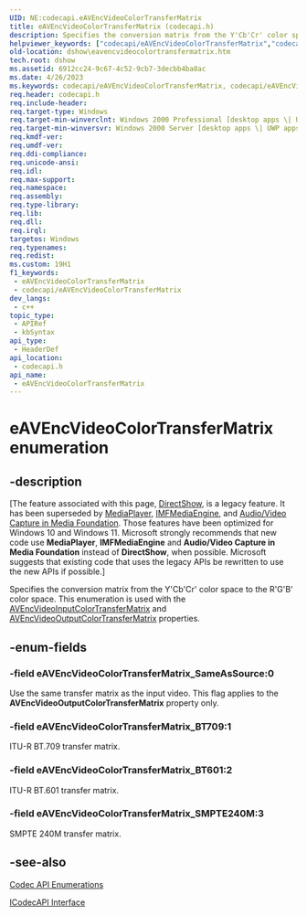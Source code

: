 ```yaml
---
UID: NE:codecapi.eAVEncVideoColorTransferMatrix
title: eAVEncVideoColorTransferMatrix (codecapi.h)
description: Specifies the conversion matrix from the Y'Cb'Cr' color space to the R'G'B' color space. This enumeration is used with the AVEncVideoInputColorTransferMatrix and AVEncVideoOutputColorTransferMatrix properties.
helpviewer_keywords: ["codecapi/eAVEncVideoColorTransferMatrix","codecapi/eAVEncVideoColorTransferMatrix_BT601","codecapi/eAVEncVideoColorTransferMatrix_BT709","codecapi/eAVEncVideoColorTransferMatrix_SMPTE240M","codecapi/eAVEncVideoColorTransferMatrix_SameAsSource","dshow.eavencvideocolortransfermatrix","eAVEncVideoColorTransferMatrix","eAVEncVideoColorTransferMatrix enumeration [DirectShow]","eAVEncVideoColorTransferMatrixEnumeration","eAVEncVideoColorTransferMatrix_BT601","eAVEncVideoColorTransferMatrix_BT709","eAVEncVideoColorTransferMatrix_SMPTE240M","eAVEncVideoColorTransferMatrix_SameAsSource"]
old-location: dshow\eavencvideocolortransfermatrix.htm
tech.root: dshow
ms.assetid: 6912cc24-9c67-4c52-9cb7-3decbb4ba8ac
ms.date: 4/26/2023
ms.keywords: codecapi/eAVEncVideoColorTransferMatrix, codecapi/eAVEncVideoColorTransferMatrix_BT601, codecapi/eAVEncVideoColorTransferMatrix_BT709, codecapi/eAVEncVideoColorTransferMatrix_SMPTE240M, codecapi/eAVEncVideoColorTransferMatrix_SameAsSource, dshow.eavencvideocolortransfermatrix, eAVEncVideoColorTransferMatrix, eAVEncVideoColorTransferMatrix enumeration [DirectShow], eAVEncVideoColorTransferMatrixEnumeration, eAVEncVideoColorTransferMatrix_BT601, eAVEncVideoColorTransferMatrix_BT709, eAVEncVideoColorTransferMatrix_SMPTE240M, eAVEncVideoColorTransferMatrix_SameAsSource
req.header: codecapi.h
req.include-header: 
req.target-type: Windows
req.target-min-winverclnt: Windows 2000 Professional [desktop apps \| UWP apps]
req.target-min-winversvr: Windows 2000 Server [desktop apps \| UWP apps]
req.kmdf-ver: 
req.umdf-ver: 
req.ddi-compliance: 
req.unicode-ansi: 
req.idl: 
req.max-support: 
req.namespace: 
req.assembly: 
req.type-library: 
req.lib: 
req.dll: 
req.irql: 
targetos: Windows
req.typenames: 
req.redist: 
ms.custom: 19H1
f1_keywords:
 - eAVEncVideoColorTransferMatrix
 - codecapi/eAVEncVideoColorTransferMatrix
dev_langs:
 - c++
topic_type:
 - APIRef
 - kbSyntax
api_type:
 - HeaderDef
api_location:
 - codecapi.h
api_name:
 - eAVEncVideoColorTransferMatrix
---
```


# eAVEncVideoColorTransferMatrix enumeration


## -description

\[The feature associated with this page, [DirectShow](/windows/win32/directshow/directshow), is a legacy feature. It has been superseded by [MediaPlayer](/uwp/api/Windows.Media.Playback.MediaPlayer), [IMFMediaEngine](/windows/win32/api/mfmediaengine/nn-mfmediaengine-imfmediaengine), and [Audio/Video Capture in Media Foundation](windows/win32/medfound/audio-video-capture-in-media-foundation). Those features have been optimized for Windows 10 and Windows 11. Microsoft strongly recommends that new code use **MediaPlayer**, **IMFMediaEngine** and **Audio/Video Capture in Media Foundation** instead of **DirectShow**, when possible. Microsoft suggests that existing code that uses the legacy APIs be rewritten to use the new APIs if possible.\]

Specifies the conversion matrix from the Y'Cb'Cr' color space to the R'G'B' color space. This enumeration is used with the <a href="/windows/desktop/DirectShow/avencvideoinputcolortransfermatrix-property">AVEncVideoInputColorTransferMatrix</a> and <a href="/windows/desktop/DirectShow/avencvideooutputcolortransfermatrix-property">AVEncVideoOutputColorTransferMatrix</a> properties.

## -enum-fields

### -field eAVEncVideoColorTransferMatrix_SameAsSource:0

Use the same transfer matrix as the input video. This flag applies to the <b>AVEncVideoOutputColorTransferMatrix</b> property only.

### -field eAVEncVideoColorTransferMatrix_BT709:1

ITU-R BT.709 transfer matrix.

### -field eAVEncVideoColorTransferMatrix_BT601:2

ITU-R BT.601 transfer matrix.

### -field eAVEncVideoColorTransferMatrix_SMPTE240M:3

SMPTE 240M transfer matrix.

## -see-also

<a href="/windows/desktop/DirectShow/codec-api-enumerations">Codec API Enumerations</a>



<a href="/windows/desktop/api/strmif/nn-strmif-icodecapi">ICodecAPI Interface</a>
